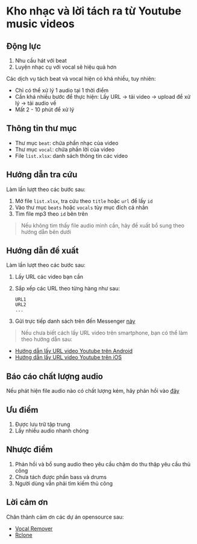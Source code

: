 # Kho nhạc và lời tách ra từ Youtube music videos

## Động lực

1. Nhu cầu hát với beat
2. Luyện nhạc cụ với vocal sẽ hiệu quả hơn

Các dịch vụ tách beat và vocal hiện có khá nhiều, tuy nhiên:
- Chỉ có thể xử lý 1 audio tại 1 thời điểm
- Cần khá nhiều bước để thực hiện: Lấy URL -> tải video -> upload để xử lý -> tải audio về
- Mất 2 - 10 phút để xử lý

## Thông tin thư mục

- Thư mục `beat`: chứa phần nhạc của video
- Thư mục `vocal`: chứa phần lời của video
- File `list.xlsx`: danh sách thông tin các video 

## Hướng dẫn tra cứu

Làm lần lượt theo các bước sau:
1. Mở file `list.xlsx`, tra cứu theo `title` hoặc `url` để lấy `id`
2. Vào thư mục `beats` hoặc `vocals` tùy mục đích cá nhân
3. Tìm file mp3 theo `id` bên trên 

> Nếu không tìm thấy file audio mình cần, hãy đề xuất bổ sung theo hướng dẫn bên dưới

## Hướng dẫn đề xuất

Làm lần lượt theo các bước sau:
1. Lấy URL các video bạn cần
2. Sắp xếp các URL theo từng hàng như sau:

	```
	URL1
	URL2
	...
	```

3. Gửi trực tiếp danh sách trên đến Messenger [này](https://www.facebook.com/a2lucifer)

> Nếu chưa biết cách lấy URL video trên smartphone, bạn có thể làm theo hướng dẫn sau:
- [Hướng dẫn lấy URL video Youtube trên Android](https://www.wikihow.com/Copy-a-URL-on-the-YouTube-App-on-Android)
- [Hướng dẫn lấy URL video Youtube trên iOS](https://www.wikihow.com/Copy-a-URL-on-the-YouTube-App-on-iPhone-or-iPad)

## Báo cáo chất lượng audio

Nếu phát hiện file audio nào có chất lượng kém, hãy phản hồi vào [đây](https://www.facebook.com/a2lucifer)

## Ưu điểm

1. Được lưu trữ tập trung
2. Lấy nhiều audio nhanh chóng 
## Nhược điểm

1. Phản hồi và bổ sung audio theo yêu cầu chậm do thu thập yêu cầu thủ công
2. Chưa tách được phần bass và drums
3. Người dùng vẫn phải tìm kiếm thủ công

## Lời cảm ơn
Chân thành cảm ơn các dự án opensource sau:
- [Vocal Remover](https://github.com/tsurumeso/vocal-remover)
- [Rclone](https://github.com/rclone/rclone)
